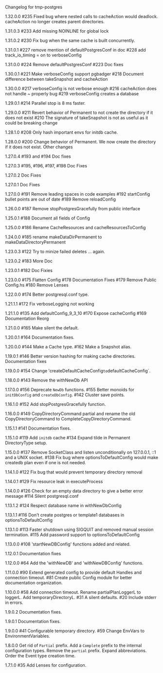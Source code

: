Changelog for tmp-postgres

1.32.0.0
  #235 Fixed bug where nested calls to cacheAction would deadlock. cacheAction no longer creates parent directories.

1.31.0.3
  #233 Add missing NOINLINE for global lock

1.31.0.2
  #230 Fix bug when the same cache is built concurrently.

1.31.0.1
  #227 remove mention of defaultPostgresConf in doc
  #228 add track_io_timing = on to verboseConfig

1.31.0.0
  #224 Remove defaultPostgresConf
  #223 Doc fixes

1.30.0.1
  #221 Make verboseConfig support pgbadger
  #218 Document difference between takeSnapshot and cacheAction

1.30.0.0
  #217 verboseConfig is not verbose enough
  #216 cacheAction does not handle ~ properly bug
  #219 verboseConfig creates a database

1.29.0.1
  #214 Parallel stop is 8 ms faster.

1.29.0.0
  #211 Revert behavior of Permanent to not create the directory if it does not exist
  #210 The signature of takeSnapshot is not as useful as it could be breaking change

1.28.1.0
  #208 Only hash important envs for initdb cache.

1.28.0.0
  #200 Change behavior of Permanent. We now create the directory if it does not exist. Other changes

1.27.0.4
  #193 and #194 Doc fixes

1.27.0.3
  #195, #196, #197, #198 Doc Fixes

1.27.0.2
  Doc Fixes

1.27.0.1
  Doc Fixes

1.27.0.0
  #191 Remove leading spaces in code examples
  #192 startConfig bullet points are out of date
  #189 Remove reloadConfig

1.26.0.0
  #187 Remove stopPostgresGracefully from public interface

1.25.0.1
  #188 Document all fields of Config

1.25.0.0
  #186 Rename CacheResources and cacheResourcesToConfig

1.24.0.0
  #185 rename makeDataDirPermanent to makeDataDirectoryPermanent

1.23.0.3
  #122 Try to minize failed deletes ... again.

1.23.0.2
  #183 More Doc

1.23.0.1
  #182 Doc Fixies

1.23.0.0
  #175 Flatten Config
  #178 Documentation Fixes
  #179 Remove Public Config.hs
  #180 Remove Lenses

1.22.0.0
  #174 Better postgresql.conf type.

1.21.1.1
  #172 Fix verboseLogging not working

1.21.1.0
  #135 Add defaultConfig_9_3_10
  #170 Expose cacheConfig
  #169 Documentation Reorg

1.21.0.0
  #165 Make silent the default.

1.20.0.1
  #164 Documentation fixes.

1.20.0.0
  #144 Make a Cache type.
  #162 Make a Snapshot alias.

1.19.0.1
  #146 Better version hashing for making cache directories.
  Documentation fixes

1.19.0.0
  #154 Change 'createDefaultCacheConfig` to `defaultCacheConfig`.

1.18.0.0
  #143 Remove the withNewDb API

1.17.0.0
  #156 Deprecate `NewDb` functions.
  #155 Better monoids for `initDbConfig` and `createDbConfig`.
  #142 Cluster save points.

1.16.1.0
  #152 Add stopPostgresGracefully function.

1.16.0.0
  #149 CopyDirectoryCommand partial and rename the old CopyDirectoryCommand to
  CompleteCopyDirectoryCommand.

1.15.1.1
  #141 Documentation fixes.

1.15.1.0
  #119 Add `initdb` cache
  #134 Expand tilde in Permanent DirectoryType setup.

1.15.0.0
  #137 Remove SocketClass and listen unconditionally on 127.0.0.1, ::1 and a UNIX socket.
  #138 Fix bug where optionsToDefaultConfig would make createdb plan even if one is not needed.

1.14.1.0
  #122 Fix bug that would prevent temporary directory removal

1.14.0.1
  #129 Fix resource leak in executeProcess

1.14.0.0
  #126 Check for an empty data directory to give a better error message
  #114 Silent postgresql.conf

1.13.1.2
  #124 Respect database name in withNewDbConfig

1.13.1.1
  #116 Don't create postgres or template1 databases in optionsToDefaultConfig

1.13.1.0
  #113 Faster shutdown using SIGQUIT and removed manual session termination.
  #115 Add password support to optionsToDefaultConfig

1.13.0.0
  #108 'startNewDBConfig' functions added and related.

1.12.0.1
  Documentation fixes

1.12.0.0
  #64 Add the 'withNewDB' and 'withNewDBConfig' functions.

1.11.0.0
  #90 Extend generated config to provide default Handles and connection timeout.
  #81 Create public Config module for better documentation organization.

1.10.0.0
  #58 Add connection timeout.
  Rename partialPlanLoggerL to loggerL.
  Add temporaryDirectoryL.
  #31 A silent defaults.
  #20 Include stderr in errors.

1.9.0.2
  Documentation fixes.

1.9.0.1
  Documentation fixes.

1.9.0.0
  #41 Configurable temporary directory.
  #59 Change EnvVars to EnvironmentVariables.

1.8.0.0
  Get rid of `Partial` prefix. Add a `Complete` prefix to the internal configuration types.
  Remove the `partial` prefix.
  Expand abbreviations.
  Order the Event type creation time.

1.7.1.0
  #35 Add Lenses for configuration.
